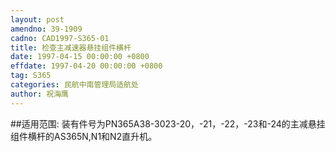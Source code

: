 ```yaml
---
layout: post
amendno: 39-1909
cadno: CAD1997-S365-01
title: 检查主减速器悬挂组件横杆
date: 1997-04-15 00:00:00 +0800
effdate: 1997-04-20 00:00:00 +0800
tag: S365
categories: 民航中南管理局适航处
author: 祝海鹰
---
```


##适用范围:
装有件号为PN365A38-3023-20，-21，-22，-23和-24的主减悬挂组件横杆的AS365N,N1和N2直升机。


